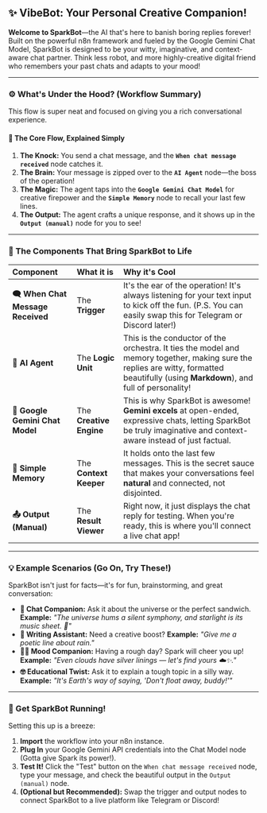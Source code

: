 

## ✨ VibeBot: Your Personal Creative Companion!

**Welcome to SparkBot**—the AI that's here to banish boring replies forever! Built on the powerful n8n framework and fueled by the Google Gemini Chat Model, SparkBot is designed to be your witty, imaginative, and context-aware chat partner. Think less robot, and more highly-creative digital friend who remembers your past chats and adapts to your mood!

---

### ⚙️ What's Under the Hood? (Workflow Summary)

This flow is super neat and focused on giving you a rich conversational experience.

#### 🧩 The Core Flow, Explained Simply

1.  **The Knock:** You send a chat message, and the **`When chat message received`** node catches it.
2.  **The Brain:** Your message is zipped over to the **`AI Agent`** node—the boss of the operation!
3.  **The Magic:** The agent taps into the **`Google Gemini Chat Model`** for creative firepower and the **`Simple Memory`** node to recall your last few lines.
4.  **The Output:** The agent crafts a unique response, and it shows up in the **`Output (manual)`** node for you to see!

---

### 🧠 The Components That Bring SparkBot to Life

| Component | What it is | Why it's Cool |
| :--- | :--- | :--- |
| **🗨️ When Chat Message Received** | The **Trigger** | It's the ear of the operation! It's always listening for your text input to kick off the fun. (P.S. You can easily swap this for Telegram or Discord later!) |
| **🤖 AI Agent** | The **Logic Unit** | This is the conductor of the orchestra. It ties the model and memory together, making sure the replies are witty, formatted beautifully (using **Markdown**), and full of personality! |
| **🧠 Google Gemini Chat Model** | The **Creative Engine** | This is why SparkBot is awesome! **Gemini excels** at open-ended, expressive chats, letting SparkBot be truly imaginative and context-aware instead of just factual. |
| **💾 Simple Memory** | The **Context Keeper** | It holds onto the last few messages. This is the secret sauce that makes your conversations feel **natural** and connected, not disjointed. |
| **📤 Output (Manual)** | The **Result Viewer** | Right now, it just displays the chat reply for testing. When you're ready, this is where you'll connect a live chat app! |

---

### 💡 Example Scenarios (Go On, Try These!)

SparkBot isn't just for facts—it's for fun, brainstorming, and great conversation:

* **💬 Chat Companion:** Ask it about the universe or the perfect sandwich. **Example:** *"The universe hums a silent symphony, and starlight is its music sheet. 🌌"*
* **🎨 Writing Assistant:** Need a creative boost? **Example:** *"Give me a poetic line about rain."*
* **🧘‍♂️ Mood Companion:** Having a rough day? Spark will cheer you up! **Example:** *"Even clouds have silver linings — let's find yours ☁️✨."*
* **🤓 Educational Twist:** Ask it to explain a tough topic in a silly way. **Example:** *"It's Earth's way of saying, 'Don't float away, buddy!'"*

---

### 🚀 Get SparkBot Running!

Setting this up is a breeze:

1.  **Import** the workflow into your n8n instance.
2.  **Plug In** your Google Gemini API credentials into the Chat Model node (Gotta give Spark its power!).
3.  **Test It!** Click the "Test" button on the `When chat message received` node, type your message, and check the beautiful output in the `Output (manual)` node.
4.  **(Optional but Recommended):** Swap the trigger and output nodes to connect SparkBot to a live platform like Telegram or Discord!


